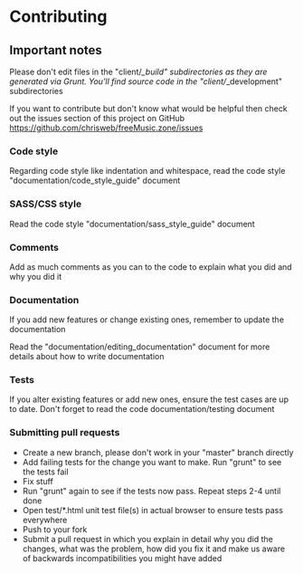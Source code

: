 # Contributing

## Important notes

Please don't edit files in the "client/*_build" subdirectories as they are generated via Grunt. You'll find source code in the "client/*_development" subdirectories

If you want to contribute but don't know what would be helpful then check out the issues section of this project on GitHub https://github.com/chrisweb/freeMusic.zone/issues

### Code style

Regarding code style like indentation and whitespace, read the code style "documentation/code_style_guide" document

### SASS/CSS style

Read the code style "documentation/sass_style_guide" document

### Comments

Add as much comments as you can to the code to explain what you did and why you did it

### Documentation

If you add new features or change existing ones, remember to update the documentation

Read the "documentation/editing_documentation" document for more details about how to write documentation

### Tests

If you alter existing features or add new ones, ensure the test cases are up to date. Don't forget to read the code documentation/testing document

### Submitting pull requests

* Create a new branch, please don't work in your "master" branch directly
* Add failing tests for the change you want to make. Run "grunt" to see the tests fail
* Fix stuff
* Run "grunt" again to see if the tests now pass. Repeat steps 2-4 until done
* Open test/*.html unit test file(s) in actual browser to ensure tests pass everywhere
* Push to your fork
* Submit a pull request in which you explain in detail why you did the changes, what was the problem, how did you fix it and make us aware of backwards incompatibilities you might have added
